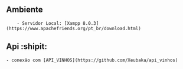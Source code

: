 ## Ambiente
```
    - Servidor Local: [Xampp 8.0.3](https://www.apachefriends.org/pt_br/download.html)
```

## Api :shipit:
    - conexão com [API_VINHOS](https://github.com/Xeubaka/api_vinhos)